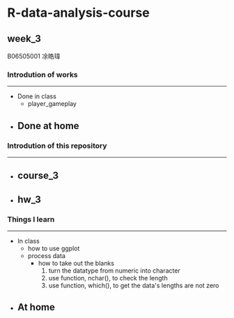 
# R-data-analysis-course

## week_3
B06505001 凃皓瑋

### Introdution of works
---
- Done in class
  - player_gameplay
- Done at home
  - 

### Introdution of this repository
---
- course_3
    - 
- hw_3
    - 
### Things I learn
---
- In class
    - how to use ggplot
    - process data
        - how to take out the blanks
            1. turn the datatype from numeric into character
            2. use function, nchar(), to check the length
            3. use function, which(), to get the data's lengths are not zero
- At home
    - 


